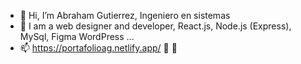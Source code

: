 - 👋 Hi, I’m Abraham Gutierrez, Ingeniero en sistemas
- 👀 I am a web designer and developer, React.js, Node.js (Express), MySql, Figma WordPress ...
- 📫 https://portafolioag.netlify.app/  🌱 💞️

 

<!---
AbrahamGutierrez92/AbrahamGutierrez92 is a ✨ special ✨ repository because its `README.md` (this file) appears on your GitHub profile.
You can click the Preview link to take a look at your changes.
--->
